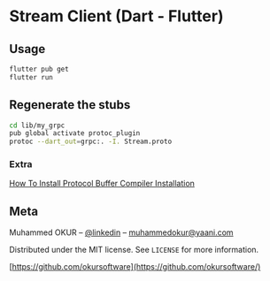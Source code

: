 # Stream Client (Dart - Flutter)

## Usage

```bash
flutter pub get 
flutter run
```

## Regenerate the stubs

```bash
cd lib/my_grpc
pub global activate protoc_plugin
protoc --dart_out=grpc:. -I. Stream.proto
```

### Extra
[How To Install Protocol Buffer Compiler Installation](https://grpc.io/docs/protoc-installation/)

## Meta

Muhammed OKUR – [@linkedin](https://www.linkedin.com/in/muhammed-okur-035b06111/) – muhammedokur@yaani.com

Distributed under the MIT license. See ``LICENSE`` for more information.

[https://github.com/okursoftware](https://github.com/okursoftware/)